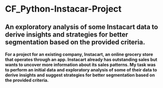 # CF_Python-Instacar-Project

## An exploratory analysis of some Instacart data to derive insights and strategies for better segmentation based on the provided criteria.

#### For a project for an existing company, Instacart, an online grocery store that operates through an app. Instacart already has outstanding sales but wants to uncover more information about its sales patterns. My task was to perform an initial data and exploratory analysis of some of their data to derive insights and suggest strategies for better segmentation based on the provided criteria.
